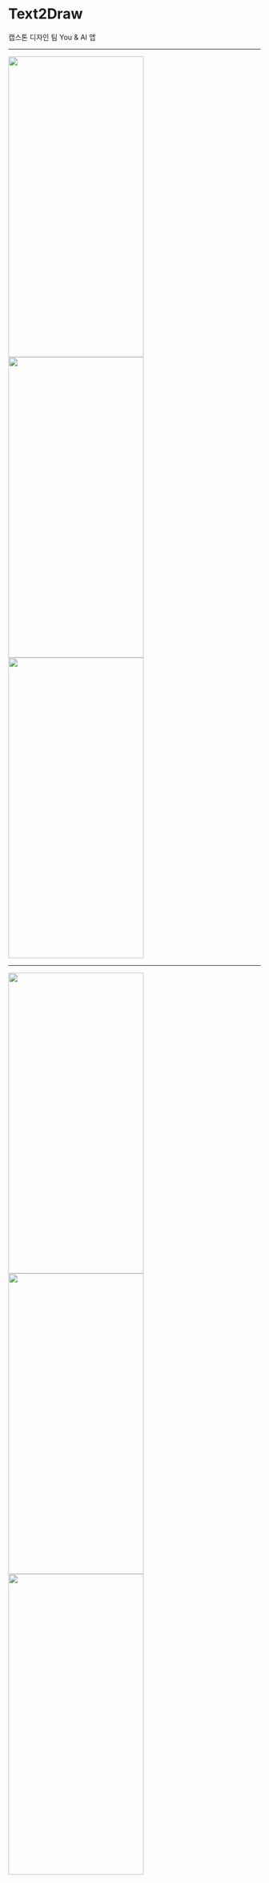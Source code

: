 # Text2Draw
캡스톤 디자인 팀 You &amp; AI 앱
***
<img src = "https://user-images.githubusercontent.com/60997821/158170029-00fee6ba-75ac-47a4-950b-055eba49dfdd.jpg" width = "270" height = "600"> <img src = "https://user-images.githubusercontent.com/60997821/158171388-715e1d22-d723-404d-92a3-bf17d23961cc.jpg" width = "270" height = "600"> <img src = "https://user-images.githubusercontent.com/60997821/158171567-010dce52-d1ba-4f13-a31d-fa8a57c88142.jpg" width = "270" height = "600">
***
<img src = "https://user-images.githubusercontent.com/60997821/158171681-9f9011ef-18d7-4e80-92a1-797fc0c7e93a.jpg" width = "270" height = "600"> <img src = "https://user-images.githubusercontent.com/60997821/158171727-e8afaad4-e963-4ced-bf26-cca18de88d39.jpg" width = "270" height = "600"> <img src = "https://user-images.githubusercontent.com/60997821/158171761-49c8b02d-7787-4ff5-a85a-ac4c3e5899a0.jpg" width = "270" height = "600">
